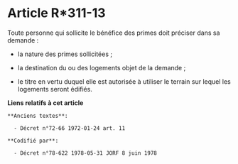 # Article R*311-13

Toute personne qui sollicite le bénéfice des primes doit préciser dans sa demande :

- la nature des primes sollicitées ;

- la destination du ou des logements objet de la demande ;

- le titre en vertu duquel elle est autorisée à utiliser le terrain sur lequel les logements seront édifiés.

**Liens relatifs à cet article**

	**Anciens textes**:

	  - Décret n°72-66 1972-01-24 art. 11

	**Codifié par**:

	  - Décret n°78-622 1978-05-31 JORF 8 juin 1978
